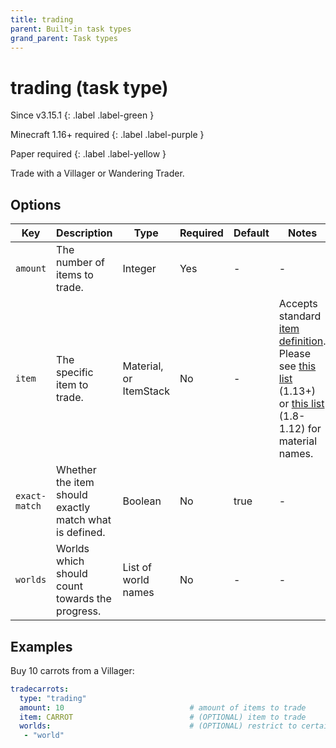 ```yaml
---
title: trading
parent: Built-in task types
grand_parent: Task types
---
```


# trading (task type)

Since v3.15.1
{: .label .label-green }

Minecraft 1.16+ required
{: .label .label-purple }

Paper required
{: .label .label-yellow }

Trade with a Villager or Wandering Trader.

## Options

| Key           | Description                                            | Type                   | Required | Default | Notes                                                                                                                                                                                                                                                                        |
|---------------|--------------------------------------------------------|------------------------|----------|---------|------------------------------------------------------------------------------------------------------------------------------------------------------------------------------------------------------------------------------------------------------------------------------|
| `amount`      | The number of items to trade.                          | Integer                | Yes      | \-      | \-                                                                                                                                                                                                                                                                           |
| `item`        | The specific item to trade.                            | Material, or ItemStack | No       | \-      | Accepts standard [item definition](../configuration/defining-items). Please see [this list](https://hub.spigotmc.org/javadocs/bukkit/org/bukkit/Material.html) (1.13+) or [this list](https://helpch.at/docs/1.12.2/org/bukkit/Material.html) (1.8-1.12) for material names. |
| `exact-match` | Whether the item should exactly match what is defined. | Boolean                | No       | true    | \-                                                                                                                                                                                                                                                                           |
| `worlds`      | Worlds which should count towards the progress.        | List of world names    | No       | \-      | \-                                                                                                                                                                                                                                                                           |

## Examples

Buy 10 carrots from a Villager:

``` yaml
tradecarrots:
  type: "trading"
  amount: 10                            # amount of items to trade
  item: CARROT                          # (OPTIONAL) item to trade
  worlds:                               # (OPTIONAL) restrict to certain worlds
   - "world"
```
